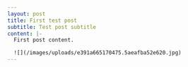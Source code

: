 ```yaml
---
layout: post
title: First test post
subtitle: Test post subtitle
content: |-
  First post content.

  ![](/images/uploads/e391a665170475.5aeafba52e620.jpg)
---
```


